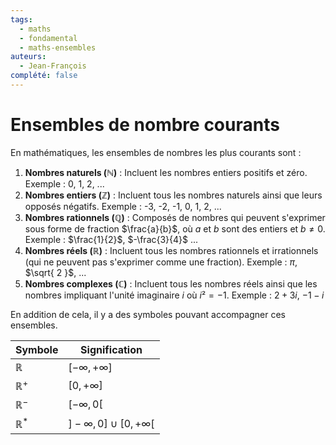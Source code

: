 ```yaml
---
tags:
  - maths
  - fondamental
  - maths-ensembles
auteurs:
  - Jean-François
complété: false
---
```

# Ensembles de nombre courants
En mathématiques, les ensembles de nombres les plus courants sont :
1. **Nombres naturels ($\mathbb{N}$)** : Incluent les nombres entiers positifs et zéro. Exemple : 0, 1, 2, ...
2. **Nombres entiers ($\mathbb{Z}$)** : Incluent tous les nombres naturels ainsi que leurs opposés négatifs. Exemple : -3, -2, -1, 0, 1, 2, ...
3. **Nombres rationnels ($\mathbb{Q}$)** : Composés de nombres qui peuvent s'exprimer sous forme de fraction $\frac{a}{b}$, où $a$ et $b$ sont des entiers et $b \neq 0$. Exemple : $\frac{1}{2}$, $-\frac{3}{4}$ ...
1. **Nombres réels ($\mathbb{R}$)** : Incluent tous les nombres rationnels et irrationnels (qui ne peuvent pas s'exprimer comme une fraction). Exemple : $\pi$, $\sqrt{ 2 }$, ...
2. **Nombres complexes ($\mathbb{C}$)** : Incluent tous les nombres réels ainsi que les nombres impliquant l'unité imaginaire $i$ où $i² = -1$. Exemple : $2+3i$, $-1-i$

En addition de cela, il y a des symboles pouvant accompagner ces ensembles.

| Symbole | Signification |
|---------|---------------|
| $\mathbb{R}$ | $[-\infty, +\infty]$ |
| $\mathbb{R}^+$ | $[0, +\infty]$ |
| $\mathbb{R}^-$ | $[-\infty, 0[$ |
| $\mathbb{R}^*$ | $] -\infty, 0 ] \cup [ 0, +\infty[$ |